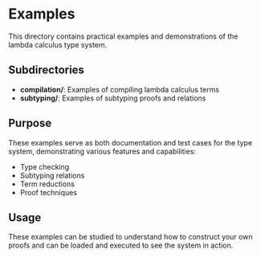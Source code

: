 # Examples

This directory contains practical examples and demonstrations of the lambda calculus type system.

## Subdirectories

- **compilation/**: Examples of compiling lambda calculus terms
- **subtyping/**: Examples of subtyping proofs and relations

## Purpose

These examples serve as both documentation and test cases for the type system, demonstrating various features and capabilities:

- Type checking 
- Subtyping relations
- Term reductions
- Proof techniques

## Usage

These examples can be studied to understand how to construct your own proofs and can be loaded and executed to see the system in action.